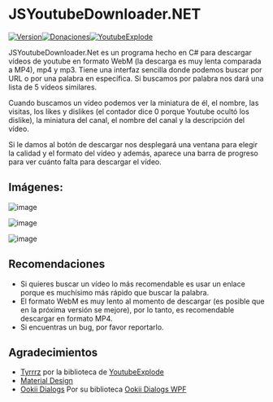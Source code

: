 <h1> JSYoutubeDownloader.NET </h1>

[![Version](https://img.shields.io/badge/Versi%C3%B3n-1.0-red)](https://github.com/Ts-Pytham/JSYoutubeDownloader.NET/releases/tag/v1.0)[![Donaciones](https://img.shields.io/badge/Donaciones-$$$-blue)](https://paypal.me/johansanchezdl?locale.x=es_XC)[![YoutubeExplode](https://img.shields.io/badge/YoutubeExplode-6.1.2-Green)](https://github.com/Tyrrrz/YoutubeExplode)

<p> 
  JSYoutubeDownloader.Net es un programa hecho en C# para descargar vídeos de youtube en formato WebM (la descarga es muy lenta comparada a MP4), mp4 y mp3.
  Tiene una interfaz sencilla donde podemos buscar por URL o por una palabra en específica. Si buscamos por palabra nos dará una lista de 5 vídeos similares. 
</p>

<p>
  Cuando buscamos un vídeo podemos ver la miniatura de él, el nombre, las visitas, los likes y dislikes (el contador dice 0 porque Youtube ocultó los dislike), la miniatura del canal, el nombre del canal y la descripción del vídeo.
  
</p>
<p>
  Si le damos al botón de descargar nos desplegará una ventana para elegir la calidad y el formato del vídeo y además, aparece una barra de progreso para ver cuánto falta para descargar el vídeo.
</p>

<h2> Imágenes: </h2>

![image](https://user-images.githubusercontent.com/43942761/168201475-869957e1-6afd-4fc5-a647-24b6cbd1409b.png)
 
![image](https://user-images.githubusercontent.com/43942761/168201584-61f44593-1ba1-4d3f-ba99-4262c045f476.png)

![image](https://user-images.githubusercontent.com/43942761/168201790-624fdebc-3c18-4bd8-a3a3-dc681fef648a.png)


<h2> Recomendaciones </h2>

- Si quieres buscar un vídeo lo más recomendable es usar un enlace porque es muchísimo más rápido que buscar la palabra.
- El formato WebM es muy lento al momento de descargar (es posible que en la próxima versión se mejore), por lo tanto, es recomendable descargar en formato MP4.
- Si encuentras un bug, por favor reportarlo.

<h2> Agradecimientos </h2>

- [Tyrrrz](https://github.com/Tyrrrz) por la biblioteca de [YoutubeExplode](https://github.com/Tyrrrz/YoutubeExplode)
- [Material Design](https://github.com/MaterialDesignInXAML/MaterialDesignInXamlToolkit)
- [Ookii Dialogs](https://github.com/ookii-dialogs) Por su biblioteca [Ookii Dialogs WPF](https://github.com/ookii-dialogs/ookii-dialogs-wpf)
